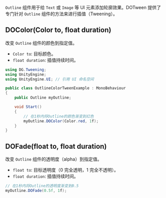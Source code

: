 `Outline` 组件用于给 `Text` 或 `Image` 等 UI 元素添加轮廓效果。DOTween 提供了专门针对 `Outline` 组件的方法来进行插值（Tweening）。
## DOColor(Color to, float duration)
改变 `Outline` 组件的颜色到指定值。
- `Color to`: 目标颜色。
- `float duration`: 插值持续时间。
```csharp
using DG.Tweening;
using UnityEngine;
using UnityEngine.UI; // 引用 UI 命名空间

public class OutlineColorTweenExample : MonoBehaviour
{
    public Outline myOutline;

    void Start()
    {
        // 在1秒内将Outline的颜色渐变到红色
        myOutline.DOColor(Color.red, 1f);
    }
}
```

## DOFade(float to, float duration)
改变 `Outline` 组件的透明度（alpha）到指定值。
- `float to`: 目标透明度（0 完全透明，1 完全不透明）。
- `float duration`: 插值持续时间。
```csharp
// 在1秒内将Outline的透明度渐变到0.5
myOutline.DOFade(0.5f, 1f);
```